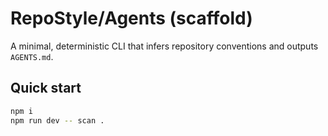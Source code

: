 # RepoStyle/Agents (scaffold)

A minimal, deterministic CLI that infers repository conventions and outputs `AGENTS.md`.

## Quick start
```bash
npm i
npm run dev -- scan .
```
